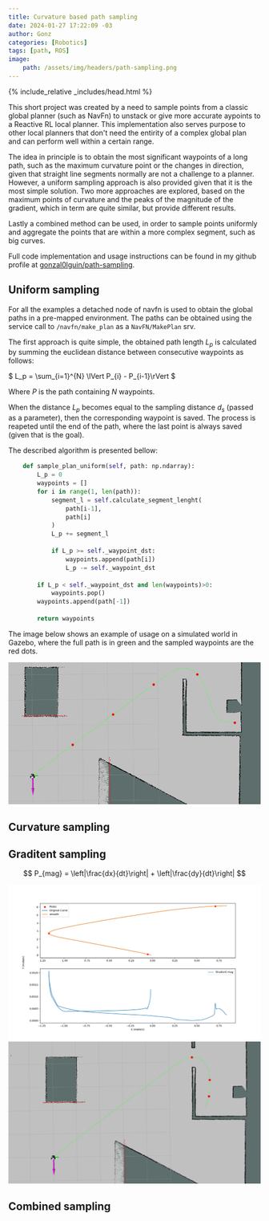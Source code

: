 ```yaml
---
title: Curvature based path sampling
date: 2024-01-27 17:22:09 -03
author: Gonz
categories: [Robotics]
tags: [path, ROS]
image:
    path: /assets/img/headers/path-sampling.png
---
```

{% include_relative _includes/head.html %}

This short project was created by a need to sample points from a classic global planner (such as NavFn) to unstack or give more accurate aypoints to a Reactive RL local planner. This implementation also serves purpose to other local planners that don't need the entirity of a complex global plan and can perform well within a certain range.

The idea in principle is to obtain the most significant waypoints of a long path, such as the maximum curvature point or the changes in direction, given that straight line segments normally are not a challenge to a planner. However, a uniform sampling approach is also provided given that it is the most simple solution. Two more approaches are explored, based on the maximum points of curvature and the peaks of the magnitude of the gradient, which in term are quite similar, but provide different results.

Lastly a combined method can be used, in order to sample points uniformly and aggregate the points that are within a more complex segment, such as big curves.


Full code implementation and usage instructions can be found in my github profile at [gonzal0lguin/path-sampling](https://github.com/gonzal0lguin/path-sampling).

## Uniform sampling

For all the examples a detached node of navfn is used to obtain the global paths in a pre-mapped environment. The paths can be obtained using the service call to `/navfn/make_plan` as a `NavFN/MakePlan` srv.

The first approach is quite simple, the obtained path length $L_p$ is calculated by summing the euclidean distance between consecutive waypoints as follows:

$
L_p = \sum_{i=1}^{N} \lVert P_{i} - P_{i-1}\rVert
$

Where $P$ is the path containing $N$ waypoints.


When the distance $L_p$ becomes equal to the sampling distance $d_s$ (passed as a parameter), then the corresponding waypoint is saved. The process is reapeted until the end of the path, where the last point is always saved (given that is the goal).

The described algorithm is presented bellow:

```python
    def sample_plan_uniform(self, path: np.ndarray):
        L_p = 0
        waypoints = []
        for i in range(1, len(path)):
            segment_l = self.calculate_segment_lenght(
                path[i-1],
                path[i]
            ) 
            L_p += segment_l
            
            if L_p >= self._waypoint_dst:
                waypoints.append(path[i])
                L_p -= self._waypoint_dst

        if L_p < self._waypoint_dst and len(waypoints)>0:
            waypoints.pop()
        waypoints.append(path[-1])

        return waypoints
```

The image below shows an example of usage on a simulated world in Gazebo, where the full path is in green and the sampled waypoints are the red dots.

<img src="/assets/img/posts/path-sampling/uniform-example.png" alt="center" width="700"/>


## Curvature sampling

## Graditent sampling


$$
P_{mag} =  \left|\frac{dx}{dt}\right| + \left|\frac{dy}{dt}\right|
$$

<img src="/assets/img/posts/path-sampling/curve_sample.png" alt="center" width="700"/>


<img src="/assets/img/posts/path-sampling/curve-example.png" alt="center" width="700"/>

## Combined sampling